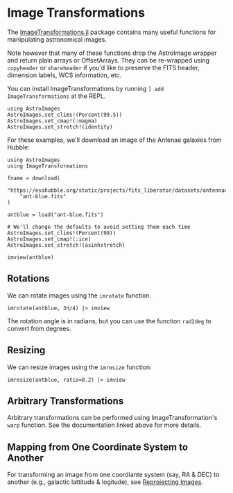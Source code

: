 # Image Transformations

The [ImageTransformations.jl](https://juliaimages.org/latest/pkgs/transformations/) package contains many useful functions for manipulating astronomical images.

Note however that many of these functions drop the AstroImage wrapper and return plain
arrays or OffsetArrays. They can be re-wrapped using `copyheader` or `shareheader` if you'd like to preserve the FITS header, dimension labels, WCS information, etc.

You can install ImageTransformations by running `] add ImageTransformations` at the REPL.


```@setup transforms
using AstroImages
AstroImages.set_clims!(Percent(99.5))
AstroImages.set_cmap!(:magma)
AstroImages.set_stretch!(identity)
```

For these examples, we'll download an image of the Antenae galaxies from Hubble:
```@example transforms
using AstroImages
using ImageTransformations

fname = download(
    "https://esahubble.org/static/projects/fits_liberator/datasets/antennae/blue.fits",
    "ant-blue.fits"
)

antblue = load("ant-blue.fits")

# We'll change the defaults to avoid setting them each time
AstroImages.set_clims!(Percent(99))
AstroImages.set_cmap!(:ice)
AstroImages.set_stretch!(asinhstretch)

imview(antblue)
```

## Rotations

We can rotate images using the `imrotate` function.

```@example transforms
imrotate(antblue, 3π/4) |> imview
```
The rotation angle is in radians, but you can use the function `rad2deg` to convert from degrees.

## Resizing
We can resize images using the `imresize` function:
```@example transforms
imresize(antblue, ratio=0.2) |> imview
```

## Arbitrary Transformations
Arbitrary transformations can be performed using ImageTransformation's `warp` function. See the documentation linked above for more details.

## Mapping from One Coordinate System to Another
For transforming an image from one coordiante system (say, RA & DEC) to another (e.g., galactic lattitude & logitude), see [Reprojecting Images](@ref).
